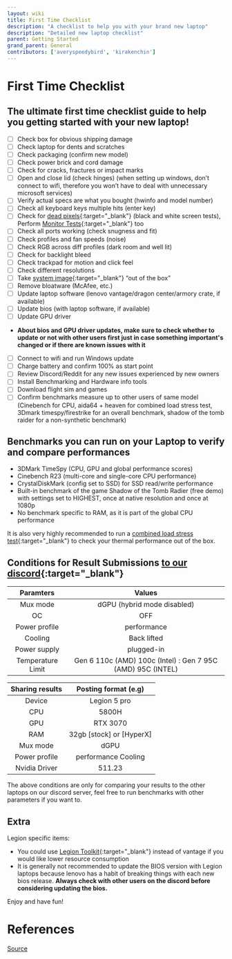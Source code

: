 ```yaml
---
layout: wiki
title: First Time Checklist
description: "A checklist to help you with your brand new laptop"
description: "Detailed new laptop checklist"
parent: Getting Started
grand_parent: General
contributors: ['averyspeedybird', 'kirakenchin'] 
---
```


# First Time Checklist

## The ultimate first time checklist guide to help you getting started with your new laptop!
- [ ] Check box for obvious shipping damage
- [ ] Check laptop for dents and scratches
- [ ] Check packaging (confirm new model)
- [ ] Check power brick and cord damage
- [ ] Check for cracks, fractures or impact marks
- [ ] Open and close lid (check hinges) (when setting up windows, don’t connect to wifi, therefore you won’t have to deal with unnecessary microsoft services)
- [ ] Verify actual specs are what you bought (hwinfo and model number)
- [ ] Check all keyboard keys multiple hits (enter key)
- [ ] Check for [dead pixels](https://lcdtech.info/en/tests/dead.pixel.htm){:target="_blank"} (black and white screen tests), Perform [Monitor Tests](https://arnowelzel.de/en/tools/monitor-test){:target="_blank"} too
- [ ] Check all ports working (check snugness and fit)
- [ ] Check profiles and fan speeds (noise)
- [ ] Check RGB across diff profiles (dark room and well lit)
- [ ] Check for backlight bleed
- [ ] Check trackpad for motion and click feel
- [ ] Check different resolutions
- [ ] Take [system image](https://www.youtube.com/watch?v=x9BGn4MivJw){:target="_blank"} “out of the box”
- [ ] Remove bloatware (McAfee, etc.)
- [ ] Update laptop software (lenovo vantage/dragon center/armory crate, if available)
- [ ] Update bios (with laptop software, if available)
- [ ] Update GPU driver
- **About bios and GPU driver updates, make sure to check whether to update or not with other users first just in case something important's changed or if there are known issues with it**
- [ ] Connect to wifi and run Windows update
- [ ] Charge battery and confirm 100% as start point
- [ ] Review Discord/Reddit for any new issues experienced by new owners
- [ ] Install Benchmarking and Hardware info tools
- [ ] Download flight sim and games
- [ ] Confirm benchmarks measure up to other users of same model (Cinebench for CPU, aida64 + heaven for combined load stress test, 3Dmark timespy/firestrike for an overall benchmark, shadow of the tomb raider for a non-synthetic benchmark)

## Benchmarks you can run on your Laptop to verify and compare performances

- 3DMark TimeSpy (CPU, GPU and global performance scores)
- Cinebench R23 (multi-core and single-core CPU performance)
- CrystalDiskMark (config set to SSD) for SSD read/write performance
- Built-in benchmark of the game Shadow of the Tomb Radier (free demo) with settings set to HIGHEST, once at native resolution and once at 1080p
- No benchmark specific to RAM, as it is part of the global CPU performance

It is also very highly recommended to run a [combined load stress test](https://rentry.org/stresstest){:target="_blank"} to check your thermal performance out of the box.

## Conditions for Result Submissions [to our discord](https://discord.gg/CtDvEHecHn){:target="_blank"}  

|  Paramters | Values |
| :-------------: |:-------------:|
| Mux mode | dGPU (hybrid mode disabled) |
| OC | OFF |
| Power profile | performance | 
| Cooling | Back lifted | 
| Power supply | plugged-in |
| Temperature Limit | Gen 6 110c (AMD) 100c (Intel) : Gen 7 95C (AMD) 95C (INTEL) |

|  Sharing results | Posting format (e.g) |
| :-------------: |:-------------:|
| Device | Legion 5 pro |
| CPU | 5800H |
| GPU | RTX 3070|
| RAM | 32gb [stock] or [HyperX] |
| Mux mode | dGPU | OC OFF or ON + applied parameters |
| Power profile | performance Cooling | Back lifted |
| Nvidia Driver | 511.23 |

The above conditions are only for comparing your results to the other laptops on our discord server, feel free to run benchmarks with other parameters if you want to.

## Extra
Legion specific items: 

- You could use [Legion Toolkit](https://github.com/BartoszCichecki/LenovoLegionToolkit/releases/tag/2.3.1){:target="_blank"} instead of vantage if you would like lower resource consumption 
- It is generally not recommended to update the BIOS version with Legion laptops because lenovo has a habit of breaking things with each new bios release. **Always check with other users on the discord before considering updating the bios.**

Enjoy and have fun!

# References

[Source](https://rentry.org/laptopsetupguide)

<script type="text/javascript">
  $(document).ready(function(){
   $('.task-list-item-checkbox').prop("disabled", false); 
}); 
</script>
